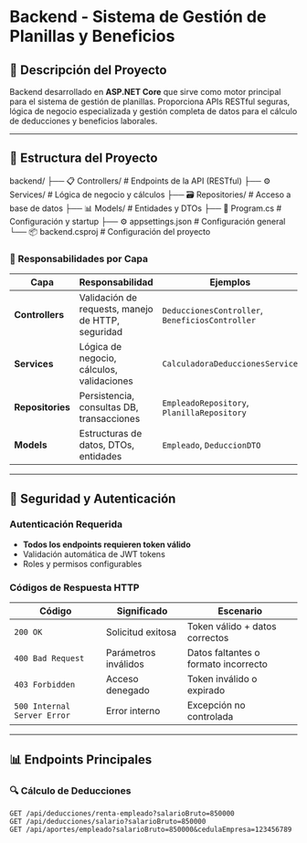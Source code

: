 # Backend - Sistema de Gestión de Planillas y Beneficios

## 🚀 Descripción del Proyecto

Backend desarrollado en **ASP.NET Core** que sirve como motor principal para el sistema de gestión de planillas. Proporciona APIs RESTful seguras, lógica de negocio especializada y gestión completa de datos para el cálculo de deducciones y beneficios laborales.

---

## 📁 Estructura del Proyecto
backend/
├── 📋 Controllers/ # Endpoints de la API (RESTful)
├── ⚙️ Services/ # Lógica de negocio y cálculos
├── 🗃️ Repositories/ # Acceso a base de datos
├── 📊 Models/ # Entidades y DTOs
├── 🔧 Program.cs # Configuración y startup
├── ⚙️ appsettings.json # Configuración general
└── 📦 backend.csproj # Configuración del proyecto


### 🎯 Responsabilidades por Capa

| Capa | Responsabilidad | Ejemplos |
|------|----------------|----------|
| **Controllers** | Validación de requests, manejo de HTTP, seguridad | `DeduccionesController`, `BeneficiosController` |
| **Services** | Lógica de negocio, cálculos, validaciones | `CalculadoraDeduccionesService` |
| **Repositories** | Persistencia, consultas DB, transacciones | `EmpleadoRepository`, `PlanillaRepository` |
| **Models** | Estructuras de datos, DTOs, entidades | `Empleado`, `DeduccionDTO` |

---

## 🔐 Seguridad y Autenticación

### Autenticación Requerida
- **Todos los endpoints requieren token válido**
- Validación automática de JWT tokens
- Roles y permisos configurables

### Códigos de Respuesta HTTP
| Código | Significado | Escenario |
|--------|-------------|-----------|
| `200 OK` | Solicitud exitosa | Token válido + datos correctos |
| `400 Bad Request` | Parámetros inválidos | Datos faltantes o formato incorrecto |
| `403 Forbidden` | Acceso denegado | Token inválido o expirado |
| `500 Internal Server Error` | Error interno | Excepción no controlada |

---

## 📊 Endpoints Principales

### 🔍 Cálculo de Deducciones

```http
GET /api/deducciones/renta-empleado?salarioBruto=850000
GET /api/deducciones/salario?salarioBruto=850000
GET /api/aportes/empleado?salarioBruto=850000&cedulaEmpresa=123456789
